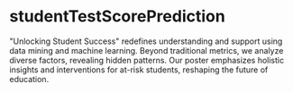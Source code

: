 # studentTestScorePrediction
"Unlocking Student Success" redefines understanding and support using data mining and machine learning. Beyond traditional metrics, we analyze diverse factors, revealing hidden patterns. Our poster emphasizes holistic insights and interventions for at-risk students, reshaping the future of education.
